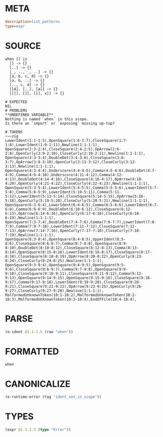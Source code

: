 # META
~~~ini
description=list_patterns
type=expr
~~~
# SOURCE
~~~roc
when [] is
  [] -> {}
  [..] -> {}
  [_, .., _, ..] -> {}
  [a, b, c, d] -> {}
  [a, b, ..] -> {}
  [.., c, d] -> {}
  [[A], [..], [a]] -> {}
  [[[], []], [[], x]] -> {}
~~~
~~~
# EXPECTED
NIL
# PROBLEMS
**UNDEFINED VARIABLE**
Nothing is named `when` in this scope.
Is there an `import` or `exposing` missing up-top?

# TOKENS
~~~zig
LowerIdent(1:1-1:5),OpenSquare(1:6-1:7),CloseSquare(1:7-1:8),LowerIdent(1:9-1:11),Newline(1:1-1:1),
OpenSquare(2:3-2:4),CloseSquare(2:4-2:5),OpArrow(2:6-2:8),OpenCurly(2:9-2:10),CloseCurly(2:10-2:11),Newline(1:1-1:1),
OpenSquare(3:3-3:4),DoubleDot(3:4-3:6),CloseSquare(3:6-3:7),OpArrow(3:8-3:10),OpenCurly(3:11-3:12),CloseCurly(3:12-3:13),Newline(1:1-1:1),
OpenSquare(4:3-4:4),Underscore(4:4-4:5),Comma(4:5-4:6),DoubleDot(4:7-4:9),Comma(4:9-4:10),Underscore(4:11-4:12),Comma(4:12-4:13),DoubleDot(4:14-4:16),CloseSquare(4:16-4:17),OpArrow(4:18-4:20),OpenCurly(4:21-4:22),CloseCurly(4:22-4:23),Newline(1:1-1:1),
OpenSquare(5:3-5:4),LowerIdent(5:4-5:5),Comma(5:5-5:6),LowerIdent(5:7-5:8),Comma(5:8-5:9),LowerIdent(5:10-5:11),Comma(5:11-5:12),LowerIdent(5:13-5:14),CloseSquare(5:14-5:15),OpArrow(5:16-5:18),OpenCurly(5:19-5:20),CloseCurly(5:20-5:21),Newline(1:1-1:1),
OpenSquare(6:3-6:4),LowerIdent(6:4-6:5),Comma(6:5-6:6),LowerIdent(6:7-6:8),Comma(6:8-6:9),DoubleDot(6:10-6:12),CloseSquare(6:12-6:13),OpArrow(6:14-6:16),OpenCurly(6:17-6:18),CloseCurly(6:18-6:19),Newline(1:1-1:1),
OpenSquare(7:3-7:4),DoubleDot(7:4-7:6),Comma(7:6-7:7),LowerIdent(7:8-7:9),Comma(7:9-7:10),LowerIdent(7:11-7:12),CloseSquare(7:12-7:13),OpArrow(7:14-7:16),OpenCurly(7:17-7:18),CloseCurly(7:18-7:19),Newline(1:1-1:1),
OpenSquare(8:3-8:4),OpenSquare(8:4-8:5),UpperIdent(8:5-8:6),CloseSquare(8:6-8:7),Comma(8:7-8:8),OpenSquare(8:9-8:10),DoubleDot(8:10-8:12),CloseSquare(8:12-8:13),Comma(8:13-8:14),OpenSquare(8:15-8:16),LowerIdent(8:16-8:17),CloseSquare(8:17-8:18),CloseSquare(8:18-8:19),OpArrow(8:20-8:22),OpenCurly(8:23-8:24),CloseCurly(8:24-8:25),Newline(1:1-1:1),
OpenSquare(9:3-9:4),OpenSquare(9:4-9:5),OpenSquare(9:5-9:6),CloseSquare(9:6-9:7),Comma(9:7-9:8),OpenSquare(9:9-9:10),CloseSquare(9:10-9:11),CloseSquare(9:11-9:12),Comma(9:12-9:13),OpenSquare(9:14-9:15),OpenSquare(9:15-9:16),CloseSquare(9:16-9:17),Comma(9:17-9:18),LowerIdent(9:19-9:20),CloseSquare(9:20-9:21),CloseSquare(9:21-9:22),OpArrow(9:23-9:25),OpenCurly(9:26-9:27),CloseCurly(9:27-9:28),Newline(1:1-1:1),
MalformedUnknownToken(10:1-10:2),MalformedUnknownToken(10:2-10:3),MalformedUnknownToken(10:3-10:4),EndOfFile(10:4-10:4),
~~~
# PARSE
~~~clojure
(e-ident @1.1-1.5 (raw "when"))
~~~
# FORMATTED
~~~roc
when
~~~
# CANONICALIZE
~~~clojure
(e-runtime-error (tag "ident_not_in_scope"))
~~~
# TYPES
~~~clojure
(expr @1.1-1.5 (type "Error"))
~~~
